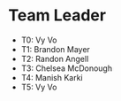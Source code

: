 # Team Leader

* T0: Vy Vo
* T1: Brandon Mayer
* T2: Randon Angell
* T3: Chelsea McDonough
* T4: Manish Karki
* T5: Vy Vo
